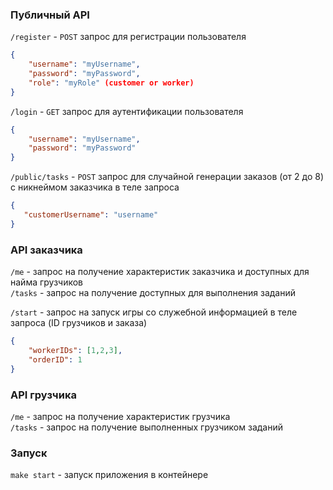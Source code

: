### Публичный API

`/register` - `POST` запрос для регистрации пользователя
```json
{
    "username": "myUsername",
    "password": "myPassword",
    "role": "myRole" (customer or worker)
}
```
`/login` -  `GET` запрос для аутентификации пользователя
```json
{
    "username": "myUsername",
    "password": "myPassword"
}
```
`/public/tasks` - `POST` запрос для случайной генерации заказов (от 2 до 8) с никнеймом заказчика в теле запроса
```json
{
   "customerUsername": "username"
}
```

### API заказчика
`/me` - запрос на получение характеристик заказчика и доступных для найма грузчиков  
`/tasks` - запрос на получение доступных для выполнения заданий

`/start` - запрос на запуск игры со служебной информацией в теле запроса (ID грузчиков и заказа)
```json
{
    "workerIDs": [1,2,3],
    "orderID": 1
}
```

### API грузчика
`/me` - запрос на получение характеристик грузчика  
`/tasks` - запрос на получение выполненных грузчиком заданий


### Запуск
`make start` - запуск приложения в контейнере